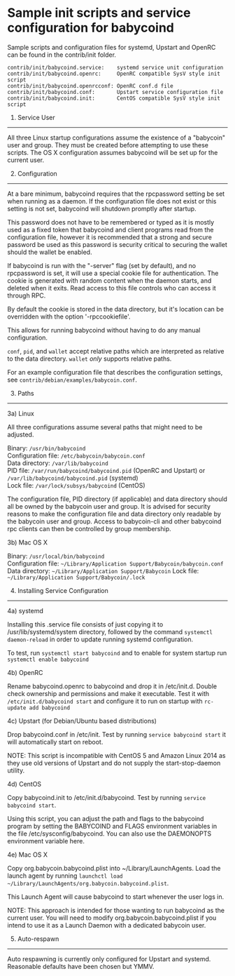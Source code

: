 Sample init scripts and service configuration for babycoind
==========================================================

Sample scripts and configuration files for systemd, Upstart and OpenRC
can be found in the contrib/init folder.

    contrib/init/babycoind.service:    systemd service unit configuration
    contrib/init/babycoind.openrc:     OpenRC compatible SysV style init script
    contrib/init/babycoind.openrcconf: OpenRC conf.d file
    contrib/init/babycoind.conf:       Upstart service configuration file
    contrib/init/babycoind.init:       CentOS compatible SysV style init script

1. Service User
---------------------------------

All three Linux startup configurations assume the existence of a "babycoin" user
and group.  They must be created before attempting to use these scripts.
The OS X configuration assumes babycoind will be set up for the current user.

2. Configuration
---------------------------------

At a bare minimum, babycoind requires that the rpcpassword setting be set
when running as a daemon.  If the configuration file does not exist or this
setting is not set, babycoind will shutdown promptly after startup.

This password does not have to be remembered or typed as it is mostly used
as a fixed token that babycoind and client programs read from the configuration
file, however it is recommended that a strong and secure password be used
as this password is security critical to securing the wallet should the
wallet be enabled.

If babycoind is run with the "-server" flag (set by default), and no rpcpassword is set,
it will use a special cookie file for authentication. The cookie is generated with random
content when the daemon starts, and deleted when it exits. Read access to this file
controls who can access it through RPC.

By default the cookie is stored in the data directory, but it's location can be overridden
with the option '-rpccookiefile'.

This allows for running babycoind without having to do any manual configuration.

`conf`, `pid`, and `wallet` accept relative paths which are interpreted as
relative to the data directory. `wallet` *only* supports relative paths.

For an example configuration file that describes the configuration settings,
see `contrib/debian/examples/babycoin.conf`.

3. Paths
---------------------------------

3a) Linux

All three configurations assume several paths that might need to be adjusted.

Binary:              `/usr/bin/babycoind`  
Configuration file:  `/etc/babycoin/babycoin.conf`  
Data directory:      `/var/lib/babycoind`  
PID file:            `/var/run/babycoind/babycoind.pid` (OpenRC and Upstart) or `/var/lib/babycoind/babycoind.pid` (systemd)  
Lock file:           `/var/lock/subsys/babycoind` (CentOS)  

The configuration file, PID directory (if applicable) and data directory
should all be owned by the babycoin user and group.  It is advised for security
reasons to make the configuration file and data directory only readable by the
babycoin user and group.  Access to babycoin-cli and other babycoind rpc clients
can then be controlled by group membership.

3b) Mac OS X

Binary:              `/usr/local/bin/babycoind`  
Configuration file:  `~/Library/Application Support/Babycoin/babycoin.conf`  
Data directory:      `~/Library/Application Support/Babycoin`
Lock file:           `~/Library/Application Support/Babycoin/.lock`

4. Installing Service Configuration
-----------------------------------

4a) systemd

Installing this .service file consists of just copying it to
/usr/lib/systemd/system directory, followed by the command
`systemctl daemon-reload` in order to update running systemd configuration.

To test, run `systemctl start babycoind` and to enable for system startup run
`systemctl enable babycoind`

4b) OpenRC

Rename babycoind.openrc to babycoind and drop it in /etc/init.d.  Double
check ownership and permissions and make it executable.  Test it with
`/etc/init.d/babycoind start` and configure it to run on startup with
`rc-update add babycoind`

4c) Upstart (for Debian/Ubuntu based distributions)

Drop babycoind.conf in /etc/init.  Test by running `service babycoind start`
it will automatically start on reboot.

NOTE: This script is incompatible with CentOS 5 and Amazon Linux 2014 as they
use old versions of Upstart and do not supply the start-stop-daemon utility.

4d) CentOS

Copy babycoind.init to /etc/init.d/babycoind. Test by running `service babycoind start`.

Using this script, you can adjust the path and flags to the babycoind program by
setting the BABYCOIND and FLAGS environment variables in the file
/etc/sysconfig/babycoind. You can also use the DAEMONOPTS environment variable here.

4e) Mac OS X

Copy org.babycoin.babycoind.plist into ~/Library/LaunchAgents. Load the launch agent by
running `launchctl load ~/Library/LaunchAgents/org.babycoin.babycoind.plist`.

This Launch Agent will cause babycoind to start whenever the user logs in.

NOTE: This approach is intended for those wanting to run babycoind as the current user.
You will need to modify org.babycoin.babycoind.plist if you intend to use it as a
Launch Daemon with a dedicated babycoin user.

5. Auto-respawn
-----------------------------------

Auto respawning is currently only configured for Upstart and systemd.
Reasonable defaults have been chosen but YMMV.
